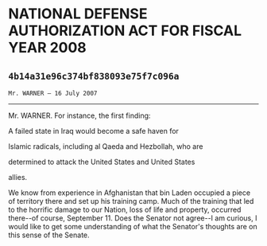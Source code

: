 # NATIONAL DEFENSE AUTHORIZATION ACT FOR FISCAL YEAR 2008
## `4b14a31e96c374bf838093e75f7c096a`
`Mr. WARNER — 16 July 2007`

---


Mr. WARNER. For instance, the first finding:




 A failed state in Iraq would become a safe haven for 


 Islamic radicals, including al Qaeda and Hezbollah, who are 


 determined to attack the United States and United States 


 allies.


We know from experience in Afghanistan that bin Laden occupied a 
piece of territory there and set up his training camp. Much of the 
training that led to the horrific damage to our Nation, loss of life 
and property, occurred there--of course, September 11. Does the Senator 
not agree--I am curious, I would like to get some understanding of what 
the Senator's thoughts are on this sense of the Senate.